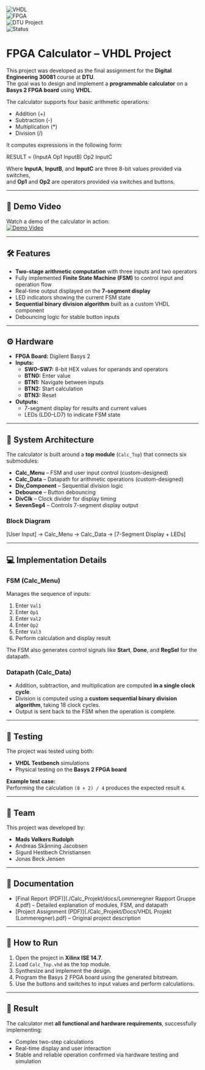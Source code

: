 ![VHDL](https://img.shields.io/badge/VHDL-Programming-blueviolet?style=flat-square&logo=vhdl)  
![FPGA](https://img.shields.io/badge/FPGA-Digilent%20Basys%202-brightgreen?style=flat-square&logo=xilinx)  
![DTU Project](https://img.shields.io/badge/DTU-Engineering-red?style=flat-square&logo=apachespark)  
![Status](https://img.shields.io/badge/Status-Completed-success?style=flat-square)

# FPGA Calculator – VHDL Project

This project was developed as the final assignment for the **Digital Engineering 30081** course at **DTU**.  
The goal was to design and implement a **programmable calculator** on a **Basys 2 FPGA board** using **VHDL**.

The calculator supports four basic arithmetic operations:
- Addition (+)
- Subtraction (-)
- Multiplication (*)
- Division (/)

It computes expressions in the following form:

RESULT = (InputA Op1 InputB) Op2 InputC

Where **InputA**, **InputB**, and **InputC** are three 8-bit values provided via switches,  
and **Op1** and **Op2** are operators provided via switches and buttons.

---

## 🎥 Demo Video
Watch a demo of the calculator in action:  
[![Demo Video](https://img.youtube.com/vi/NvBr_hBevYs/0.jpg)](https://www.youtube.com/watch?v=NvBr_hBevYs)

---

## 🛠 Features
- **Two-stage arithmetic computation** with three inputs and two operators
- Fully implemented **Finite State Machine (FSM)** to control input and operation flow
- Real-time output displayed on the **7-segment display**
- LED indicators showing the current FSM state
- **Sequential binary division algorithm** built as a custom VHDL component
- Debouncing logic for stable button inputs

---

## ⚙️ Hardware
- **FPGA Board:** Digilent Basys 2  
- **Inputs:**
  - **SW0–SW7:** 8-bit HEX values for operands and operators
  - **BTN0:** Enter value
  - **BTN1:** Navigate between inputs
  - **BTN2:** Start calculation
  - **BTN3:** Reset
- **Outputs:**
  - 7-segment display for results and current values
  - LEDs (LD0–LD7) to indicate FSM state

---

## 🔧 System Architecture
The calculator is built around a **top module** (`Calc_Top`) that connects six submodules:  

- **Calc_Menu** – FSM and user input control (custom-designed)  
- **Calc_Data** – Datapath for arithmetic operations (custom-designed)  
- **Div_Component** – Sequential division logic  
- **Debounce** – Button debouncing  
- **DivClk** – Clock divider for display timing  
- **SevenSeg4** – Controls 7-segment display output  

### Block Diagram
[User Input] -> Calc_Menu -> Calc_Data -> [7-Segment Display + LEDs]

---

## 💻 Implementation Details
### FSM (Calc_Menu)
Manages the sequence of inputs:
1. Enter `Val1`  
2. Enter `Op1`  
3. Enter `Val2`  
4. Enter `Op2`  
5. Enter `Val3`  
6. Perform calculation and display result  

The FSM also generates control signals like **Start**, **Done**, and **RegSel** for the datapath.

### Datapath (Calc_Data)
- Addition, subtraction, and multiplication are computed **in a single clock cycle**.
- Division is computed using a **custom sequential binary division algorithm**, taking 18 clock cycles.
- Output is sent back to the FSM when the operation is complete.

---

## 🧪 Testing
The project was tested using both:
- **VHDL Testbench** simulations  
- Physical testing on the **Basys 2 FPGA board**

**Example test case:**  
Performing the calculation `(8 × 2) / 4` produces the expected result `4`.

---

## 👥 Team
This project was developed by:
- **Mads Vølkers Rudolph**  
- Andreas Skånning Jacobsen  
- Sigurd Hestbech Christiansen  
- Jonas Beck Jensen  

---

## 📖 Documentation
- [Final Report (PDF)](./Calc_Projekt/docs/Lommeregner Rapport Gruppe 4.pdf) – Detailed explanation of modules, FSM, and datapath  
- [Project Assignment (PDF)](./Calc_Projekt/Docs/VHDL Projekt (Lommeregner).pdf) – Original project description  

---

## 🚀 How to Run
1. Open the project in **Xilinx ISE 14.7**.  
2. Load `Calc_Top.vhd` as the top module.  
3. Synthesize and implement the design.  
4. Program the Basys 2 FPGA board using the generated bitstream.  
5. Use the buttons and switches to input values and perform calculations.

---

## 🌟 Result
The calculator met **all functional and hardware requirements**, successfully implementing:
- Complex two-step calculations  
- Real-time display and user interaction  
- Stable and reliable operation confirmed via hardware testing and simulation

